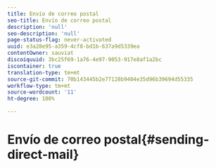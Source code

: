 ```yaml
---
title: Envío de correo postal
seo-title: Envío de correo postal
description: 'null'
seo-description: 'null'
page-status-flag: never-activated
uuid: e3a28e95-a359-4cf8-bd1b-637a9d5339ea
contentOwner: sauviat
discoiquuid: 3bc25f69-1a76-4e97-9053-917e8af1a2bc
iscontainer: true
translation-type: tm+mt
source-git-commit: 70b143445b2e77128b9404e35d96b39694d55335
workflow-type: tm+mt
source-wordcount: '11'
ht-degree: 100%

---
```



# Envío de correo postal{#sending-direct-mail}

